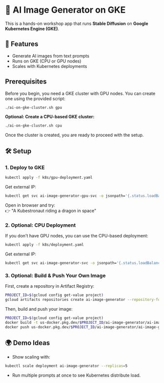 # 🎨 AI Image Generator on GKE

This is a hands-on workshop app that runs **Stable Diffusion** on **Google Kubernetes Engine (GKE)**.

## 🚀 Features
- Generate AI images from text prompts
- Runs on GKE (CPU or GPU nodes)
- Scales with Kubernetes deployments

## Prerequisites

Before you begin, you need a GKE cluster with GPU nodes. You can create one using the provided script:

```bash
./ai-on-gke-cluster.sh gpu
```

**Optional: Create a CPU-based GKE cluster:**
```bash
./ai-on-gke-cluster.sh cpu
```
Once the cluster is created, you are ready to proceed with the setup.

## 🛠 Setup

### 1. Deploy to GKE
```bash
kubectl apply -f k8s/gpu-deployment.yaml
```

Get external IP:
```bash
kubectl get svc ai-image-generator-gpu-svc -o jsonpath='{.status.loadBalancer.ingress[0].ip}'
```

Open in browser and try:  
👉 "A Kubestronaut riding a dragon in space"

### 2. Optional: CPU Deployment
If you don't have GPU nodes, you can use the CPU-based deployment:
```bash
kubectl apply -f k8s/deployment.yaml
```

Get external IP:
```bash
kubectl get svc ai-image-generator-svc -o jsonpath='{.status.loadBalancer.ingress[0].ip}'
```

### 3. Optional: Build & Push Your Own Image

First, create a repository in Artifact Registry:

```bash
PROJECT_ID=$(gcloud config get-value project)
gcloud artifacts repositories create ai-image-generator --repository-format=docker --location=us-central1 --description="AI Image Generator repository"
```

Then, build and push your image:

```bash
PROJECT_ID=$(gcloud config get-value project)
docker build -t us-docker.pkg.dev/$PROJECT_ID/ai-image-generator/ai-image-generator:latest .
docker push us-docker.pkg.dev/$PROJECT_ID/ai-image-generator/ai-image-generator:latest
```

## 🌍 Demo Ideas
- Show scaling with:
```bash
kubectl scale deployment ai-image-generator --replicas=5
```
- Run multiple prompts at once to see Kubernetes distribute load.